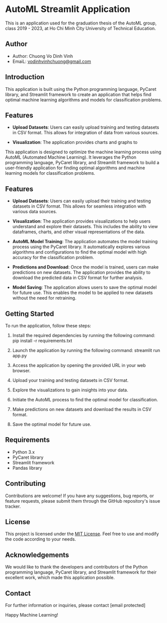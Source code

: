 # AutoML Streamlit Application

This is an application used for the graduation thesis of the AutoML group, class 2019 - 2023, at Ho Chi Minh City University of Technical Education.

## Author

- Author: Chuong Vo Dinh Vinh
- EmaiL: vodinhvinhchuong@gmail.com

## Introduction

This application is built using the Python programming language, PyCaret library, and Streamlit framework to create an application that helps find optimal machine learning algorithms and models for classification problems.

## Features

- **Upload Datasets**: Users can easily upload training and testing datasets in CSV format. This allows for integration of data from various sources.

- **Visualization**: The application provides charts and graphs to

This application is designed to optimize the machine learning process using AutoML (Automated Machine Learning). It leverages the Python programming language, PyCaret library, and Streamlit framework to build a user-friendly application for finding optimal algorithms and machine learning models for classification problems.

## Features

- **Upload Datasets**: Users can easily upload their training and testing datasets in CSV format. This allows for seamless integration with various data sources.

- **Visualization**: The application provides visualizations to help users understand and explore their datasets. This includes the ability to view dataframes, charts, and other visual representations of the data.

- **AutoML Model Training**: The application automates the model training process using the PyCaret library. It automatically explores various algorithms and configurations to find the optimal model with high accuracy for the classification problem.

- **Predictions and Download**: Once the model is trained, users can make predictions on new datasets. The application provides the ability to download the predicted data in CSV format for further analysis.

- **Model Saving**: The application allows users to save the optimal model for future use. This enables the model to be applied to new datasets without the need for retraining.

## Getting Started

To run the application, follow these steps:

1. Install the required dependencies by running the following command:
pip install -r requirements.txt


2. Launch the application by running the following command:
streamlit run app.py


3. Access the application by opening the provided URL in your web browser.

4. Upload your training and testing datasets in CSV format.

5. Explore the visualizations to gain insights into your data.

6. Initiate the AutoML process to find the optimal model for classification.

7. Make predictions on new datasets and download the results in CSV format.

8. Save the optimal model for future use.

## Requirements

- Python 3.x
- PyCaret library
- Streamlit framework
- Pandas library

## Contributing

Contributions are welcome! If you have any suggestions, bug reports, or feature requests, please submit them through the GitHub repository's issue tracker.

## License

This project is licensed under the [MIT License](LICENSE). Feel free to use and modify the code according to your needs.

## Acknowledgements

We would like to thank the developers and contributors of the Python programming language, PyCaret library, and Streamlit framework for their excellent work, which made this application possible.

## Contact

For further information or inquiries, please contact [email protected]

Happy Machine Learning!
